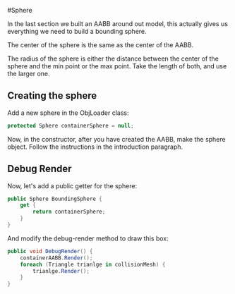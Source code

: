 #Sphere

In the last section we built an AABB around out model, this actually gives us everything we need to build a bounding sphere.

The center of the sphere is the same as the center of the AABB. 

The radius of the sphere is either the distance between the center of the sphere and the min point or the max point. Take the length of both, and use the larger one.

## Creating the sphere

Add a new sphere in the ObjLoader class:

```cs
protected Sphere containerSphere = null;
```

Now, in the constructor, after you have created the AABB, make the sphere object. Follow the instructions in the introduction paragraph.

## Debug Render

Now, let's add a public getter for the sphere:

```cs
public Sphere BoundingSphere {
    get {
        return containerSphere;
    }
}
```

And modify the debug-render method to draw this box:

```cs
public void DebugRender() {
    containerAABB.Render();
    foreach (Triangle trianlge in collisionMesh) {
        trianlge.Render();
    }
}
```
